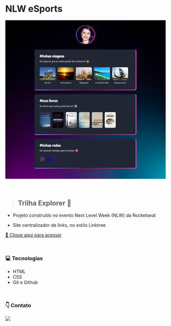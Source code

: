 # NLW eSports

![preview](./.github/preview.png)

<br>

> ## Trilha Explorer 🚀

* Projeto construído no evento Next Level Week (NLW) da Rocketseat

* Site centralizador de links, no estilo Linktree

[🔗 Clique aqui para acessar](https://alineviana.github.io/nlw-esportes-explorer/)

<br>

### 💻 Tecnologias 

- HTML
- CSS
- Git e Github

<br>

### 👇 Contato 
<div>
<a href="https://www.linkedin.com/in/alinecviana" target="_blank"><img src="https://img.shields.io/badge/-LinkedIn-%230077B5?style=for-the-badge&logo=linkedin&logoColor=white" target="_blank"></a>   
</div> 

